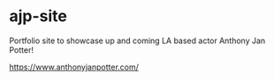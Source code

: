 # ajp-site

Portfolio site to showcase up and coming LA based actor Anthony Jan Potter!

https://www.anthonyjanpotter.com/

